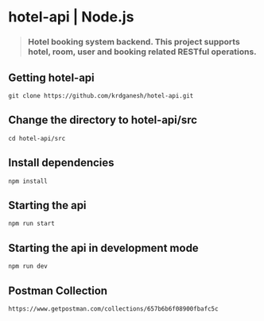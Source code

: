 # hotel-api | Node.js
>### Hotel booking system backend. This project supports hotel, room, user and booking related RESTful operations.

## Getting hotel-api
```
git clone https://github.com/krdganesh/hotel-api.git
```

## Change the directory to hotel-api/src
```
cd hotel-api/src
```
## Install dependencies
```
npm install
```
## Starting the api
```
npm run start
```

## Starting the api in development mode
```
npm run dev
```

## Postman Collection
```
https://www.getpostman.com/collections/657b6b6f08900fbafc5c
```

